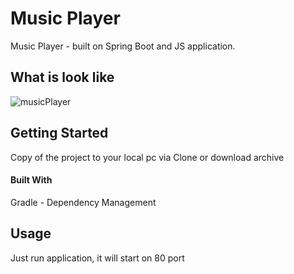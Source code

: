 # Music Player

Music Player - built on Spring Boot and JS application.

## What is look like
![musicPlayer](https://rawcdn.githack.com/AndriiRv/PlayerMusic/1b788697e63e01924989a4b890df8a6ca25bf100/src/main/resources/static/images/toReadmePic.png)

## Getting Started
Copy of the project to your local pc via Clone or download archive

#### Built With
Gradle - Dependency Management

## Usage
Just run application, it will start on 80 port